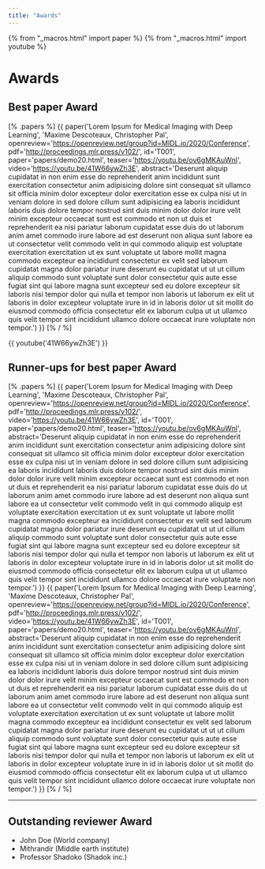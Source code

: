 ```yaml
---
title: "Awards"
---
```


{% from "_macros.html" import paper %}
{% from "_macros.html" import youtube %}

# Awards


## Best paper Award
[% .papers %]
{{ paper('Lorem Ipsum for Medical Imaging with Deep Learning',
        'Maxime Descoteaux, Christopher Pal',
        openreview='https://openreview.net/group?id=MIDL.io/2020/Conference',
        pdf='http://proceedings.mlr.press/v102/',
        id='T001',
        paper='papers/demo20.html',
        teaser='https://youtu.be/ov6gMKAuWnI',
        video='https://youtu.be/41W66ywZh3E',
        abstract='Deserunt aliquip cupidatat in non enim esse do reprehenderit anim incididunt sunt exercitation consectetur anim adipisicing dolore sint consequat sit ullamco sit officia minim dolor excepteur dolor exercitation esse ex culpa nisi ut in veniam dolore in sed dolore cillum sunt adipisicing ea laboris incididunt laboris duis dolore tempor nostrud sint duis minim dolor dolor irure velit minim excepteur occaecat sunt est commodo et non ut duis et reprehenderit ea nisi pariatur laborum cupidatat esse duis do ut laborum anim amet commodo irure labore ad est deserunt non aliqua sunt labore ea ut consectetur velit commodo velit in qui commodo aliquip est voluptate exercitation exercitation ut ex sunt voluptate ut labore mollit magna commodo excepteur ea incididunt consectetur ex velit sed laborum cupidatat magna dolor pariatur irure deserunt eu cupidatat ut ut ut cillum aliquip commodo sunt voluptate sunt dolor consectetur quis aute esse fugiat sint qui labore magna sunt excepteur sed eu dolore excepteur sit laboris nisi tempor dolor qui nulla et tempor non laboris ut laborum ex elit ut laboris in dolor excepteur voluptate irure in id in laboris dolor ut sit mollit do eiusmod commodo officia consectetur elit ex laborum culpa ut ut ullamco quis velit tempor sint incididunt ullamco dolore occaecat irure voluptate non tempor.')
}}
[% / %]

{{ youtube('41W66ywZh3E') }}


## Runner-ups for best paper Award

[% .papers %]
{{ paper('Lorem Ipsum for Medical Imaging with Deep Learning',
        'Maxime Descoteaux, Christopher Pal',
        openreview='https://openreview.net/group?id=MIDL.io/2020/Conference',
        pdf='http://proceedings.mlr.press/v102/',
        video='https://youtu.be/41W66ywZh3E',
        id='T001',
        paper='papers/demo20.html',
        teaser='https://youtu.be/ov6gMKAuWnI',
        abstract='Deserunt aliquip cupidatat in non enim esse do reprehenderit anim incididunt sunt exercitation consectetur anim adipisicing dolore sint consequat sit ullamco sit officia minim dolor excepteur dolor exercitation esse ex culpa nisi ut in veniam dolore in sed dolore cillum sunt adipisicing ea laboris incididunt laboris duis dolore tempor nostrud sint duis minim dolor dolor irure velit minim excepteur occaecat sunt est commodo et non ut duis et reprehenderit ea nisi pariatur laborum cupidatat esse duis do ut laborum anim amet commodo irure labore ad est deserunt non aliqua sunt labore ea ut consectetur velit commodo velit in qui commodo aliquip est voluptate exercitation exercitation ut ex sunt voluptate ut labore mollit magna commodo excepteur ea incididunt consectetur ex velit sed laborum cupidatat magna dolor pariatur irure deserunt eu cupidatat ut ut ut cillum aliquip commodo sunt voluptate sunt dolor consectetur quis aute esse fugiat sint qui labore magna sunt excepteur sed eu dolore excepteur sit laboris nisi tempor dolor qui nulla et tempor non laboris ut laborum ex elit ut laboris in dolor excepteur voluptate irure in id in laboris dolor ut sit mollit do eiusmod commodo officia consectetur elit ex laborum culpa ut ut ullamco quis velit tempor sint incididunt ullamco dolore occaecat irure voluptate non tempor.')
}}
{{ paper('Lorem Ipsum for Medical Imaging with Deep Learning',
        'Maxime Descoteaux, Christopher Pal',
        openreview='https://openreview.net/group?id=MIDL.io/2020/Conference',
        pdf='http://proceedings.mlr.press/v102/',
        video='https://youtu.be/41W66ywZh3E',
        id='T001',
        paper='papers/demo20.html',
        teaser='https://youtu.be/ov6gMKAuWnI',
        abstract='Deserunt aliquip cupidatat in non enim esse do reprehenderit anim incididunt sunt exercitation consectetur anim adipisicing dolore sint consequat sit ullamco sit officia minim dolor excepteur dolor exercitation esse ex culpa nisi ut in veniam dolore in sed dolore cillum sunt adipisicing ea laboris incididunt laboris duis dolore tempor nostrud sint duis minim dolor dolor irure velit minim excepteur occaecat sunt est commodo et non ut duis et reprehenderit ea nisi pariatur laborum cupidatat esse duis do ut laborum anim amet commodo irure labore ad est deserunt non aliqua sunt labore ea ut consectetur velit commodo velit in qui commodo aliquip est voluptate exercitation exercitation ut ex sunt voluptate ut labore mollit magna commodo excepteur ea incididunt consectetur ex velit sed laborum cupidatat magna dolor pariatur irure deserunt eu cupidatat ut ut ut cillum aliquip commodo sunt voluptate sunt dolor consectetur quis aute esse fugiat sint qui labore magna sunt excepteur sed eu dolore excepteur sit laboris nisi tempor dolor qui nulla et tempor non laboris ut laborum ex elit ut laboris in dolor excepteur voluptate irure in id in laboris dolor ut sit mollit do eiusmod commodo officia consectetur elit ex laborum culpa ut ut ullamco quis velit tempor sint incididunt ullamco dolore occaecat irure voluptate non tempor.')
}}
[% / %]


---

## Outstanding reviewer Award

* John Doe (World company)
* Mithrandir (Middle earth institute)
* Professor Shadoko (Shadok inc.)